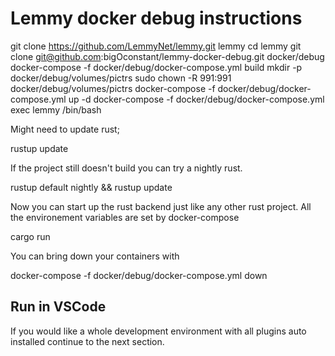 
# Lemmy docker debug instructions

git clone https://github.com/LemmyNet/lemmy.git lemmy
cd lemmy
git clone git@github.com:bigOconstant/lemmy-docker-debug.git docker/debug
docker-compose -f docker/debug/docker-compose.yml build
mkdir -p docker/debug/volumes/pictrs
sudo chown -R 991:991 docker/debug/volumes/pictrs
docker-compose -f docker/debug/docker-compose.yml up -d
docker-compose -f docker/debug/docker-compose.yml exec lemmy /bin/bash

Might need to update rust;

rustup update

If the project still doesn't build you can try a nightly rust.

rustup default nightly && rustup update

Now you can start up the rust backend just like any other rust project. All the environement variables are set by docker-compose

cargo run

You can bring down your containers with 

docker-compose -f docker/debug/docker-compose.yml down

## Run in VSCode

If you would like a whole development environment with all plugins auto installed continue to the next section.



